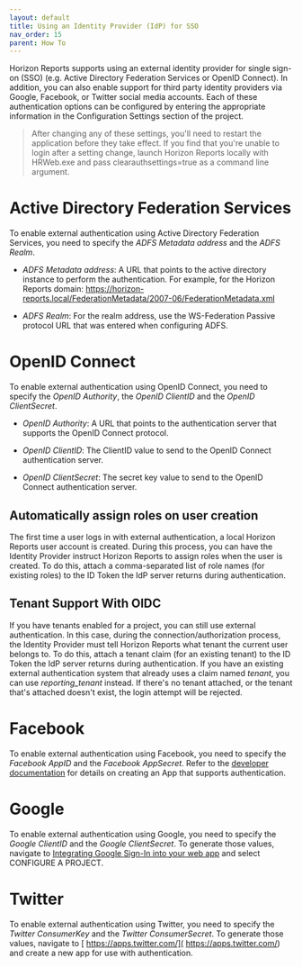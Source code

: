 ```yaml
---
layout: default
title: Using an Identity Provider (IdP) for SSO
nav_order: 15
parent: How To
---
```


Horizon Reports supports using an external identity provider for single sign-on (SSO) (e.g. Active Directory Federation Services or OpenID Connect). In addition, you can also enable support for third party identity providers via Google, Facebook, or Twitter social media accounts. Each of these authentication options can be configured by entering the appropriate information in the Configuration Settings section of the project.


> <span class="glyphicon glyphicon-info-sign" aria-hidden="true"></span> After changing any of these settings, you'll need to restart the application before they take effect. If you find that you're unable to login after a setting change, launch Horizon Reports locally with HRWeb.exe and pass clearauthsettings=true as a command line argument.


# Active Directory Federation Services

To enable external authentication using Active Directory Federation Services, you need to specify the *ADFS Metadata address* and the *ADFS Realm*.

* *ADFS Metadata address*: A URL that points to the active directory instance to perform the authentication. For example, for the Horizon Reports domain: https://horizon-reports.local/FederationMetadata/2007-06/FederationMetadata.xml

* *ADFS Realm*: For the realm address, use the WS-Federation Passive protocol URL that was entered when configuring ADFS.

# OpenID Connect

To enable external authentication using OpenID Connect, you need to specify the *OpenID Authority*, the *OpenID ClientID* and the *OpenID ClientSecret*.

* *OpenID Authority*: A URL that points to the authentication server that supports the OpenID Connect protocol.

* *OpenID ClientID*: The ClientID value to send to the OpenID Connect authentication server.

* *OpenID ClientSecret*: The secret key value to send to the OpenID Connect authentication server.

## Automatically assign roles on user creation

The first time a user logs in with external authentication, a local Horizon Reports user account is created. During this process, you can have the Identity Provider instruct Horizon Reports to assign roles when the user is created. To do this, attach a comma-separated list of role names (for existing roles) to the ID Token the IdP server returns during authentication.

## Tenant Support With OIDC

If you have tenants enabled for a project, you can still use external authentication. In this case, during the connection/authorization process, the Identity Provider must tell Horizon Reports what tenant the current user belongs to. To do this, attach a tenant claim (for an existing tenant) to the ID Token the IdP server returns during authentication. If you have an existing external authentication system that already uses a claim named *tenant*, you can use *reporting_tenant* instead. If there's no tenant attached, or the tenant that's attached doesn't exist, the login attempt will be rejected.

# Facebook

To enable external authentication using Facebook, you need to specify the *Facebook AppID* and the *Facebook AppSecret*. Refer to the [developer documentation](https://developers.facebook.com/docs/) for details on creating an App that supports authentication.

# Google

To enable external authentication using Google, you need to specify the *Google ClientID* and the *Google ClientSecret*. To generate those values, navigate to [Integrating Google Sign-In into your web app](https://developers.google.com/identity/sign-in/web/sign-in#before_you_begin) and select CONFIGURE A PROJECT.

# Twitter

To enable external authentication using Twitter, you need to specify the *Twitter ConsumerKey* and the *Twitter ConsumerSecret*. To generate those values, navigate to [ https://apps.twitter.com/]( https://apps.twitter.com/) and create a new app for use with authentication.